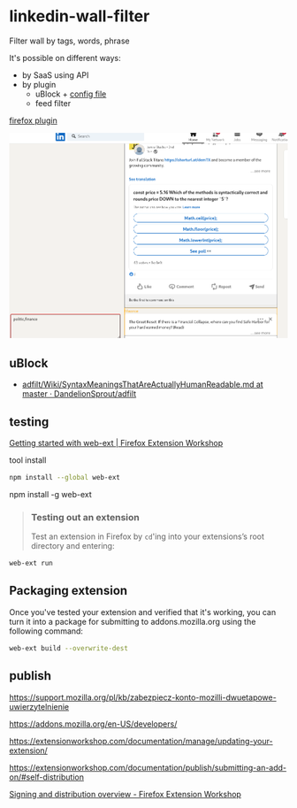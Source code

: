 # linkedin-wall-filter
Filter wall by tags, words, phrase

It's possible on different ways:
+ by SaaS using API
+ by plugin
  + uBlock + [config file](ublock.txt)
  + feed filter

[firefox plugin](https://extensionworkshop.com/documentation/publish/submitting-an-add-on/#self-distribution)


![filter](screen/filter1.png)


## uBlock

+ [adfilt/Wiki/SyntaxMeaningsThatAreActuallyHumanReadable.md at master · DandelionSprout/adfilt](https://github.com/DandelionSprout/adfilt/blob/master/Wiki/SyntaxMeaningsThatAreActuallyHumanReadable.md)



## testing

[Getting started with web-ext | Firefox Extension Workshop](https://extensionworkshop.com/documentation/develop/getting-started-with-web-ext/)

tool install
```bash
npm install --global web-ext
```
npm install -g web-ext


> ### Testing out an extension
>
> Test an extension in Firefox by `cd`'ing into your extensions’s root directory and entering:
```bash
web-ext run
```


## Packaging extension

Once you've tested your extension and verified that it's working, you can turn it into a package for submitting to addons.mozilla.org using the following command:

```bash
web-ext build --overwrite-dest 
```

##  publish

https://support.mozilla.org/pl/kb/zabezpiecz-konto-mozilli-dwuetapowe-uwierzytelnienie

https://addons.mozilla.org/en-US/developers/


https://extensionworkshop.com/documentation/manage/updating-your-extension/

https://extensionworkshop.com/documentation/publish/submitting-an-add-on/#self-distribution

[Signing and distribution overview - Firefox Extension Workshop](https://extensionworkshop.com/documentation/publish/signing-and-distribution-overview/)
